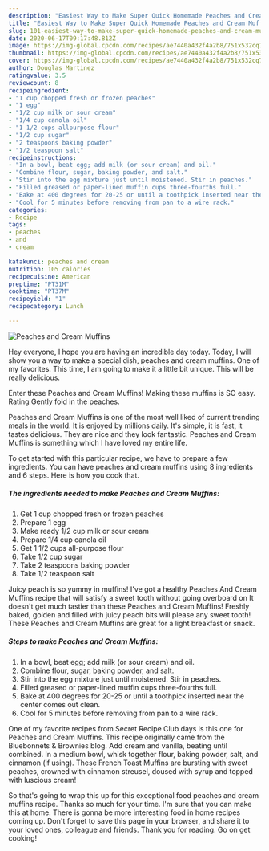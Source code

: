 ```yaml
---
description: "Easiest Way to Make Super Quick Homemade Peaches and Cream Muffins"
title: "Easiest Way to Make Super Quick Homemade Peaches and Cream Muffins"
slug: 101-easiest-way-to-make-super-quick-homemade-peaches-and-cream-muffins
date: 2020-06-17T09:17:48.812Z
image: https://img-global.cpcdn.com/recipes/ae7440a432f4a2b8/751x532cq70/peaches-and-cream-muffins-recipe-main-photo.jpg
thumbnail: https://img-global.cpcdn.com/recipes/ae7440a432f4a2b8/751x532cq70/peaches-and-cream-muffins-recipe-main-photo.jpg
cover: https://img-global.cpcdn.com/recipes/ae7440a432f4a2b8/751x532cq70/peaches-and-cream-muffins-recipe-main-photo.jpg
author: Douglas Martinez
ratingvalue: 3.5
reviewcount: 8
recipeingredient:
- "1 cup chopped fresh or frozen peaches"
- "1 egg"
- "1/2 cup milk or sour cream"
- "1/4 cup canola oil"
- "1 1/2 cups allpurpose flour"
- "1/2 cup sugar"
- "2 teaspoons baking powder"
- "1/2 teaspoon salt"
recipeinstructions:
- "In a bowl, beat egg; add milk (or sour cream) and oil."
- "Combine flour, sugar, baking powder, and salt."
- "Stir into the egg mixture just until moistened. Stir in peaches."
- "Filled greased or paper-lined muffin cups three-fourths full."
- "Bake at 400 degrees for 20-25 or until a toothpick inserted near the center comes out clean."
- "Cool for 5 minutes before removing from pan to a wire rack."
categories:
- Recipe
tags:
- peaches
- and
- cream

katakunci: peaches and cream 
nutrition: 105 calories
recipecuisine: American
preptime: "PT31M"
cooktime: "PT37M"
recipeyield: "1"
recipecategory: Lunch

---
```



![Peaches and Cream Muffins](https://img-global.cpcdn.com/recipes/ae7440a432f4a2b8/751x532cq70/peaches-and-cream-muffins-recipe-main-photo.jpg)

Hey everyone, I hope you are having an incredible day today. Today, I will show you a way to make a special dish, peaches and cream muffins. One of my favorites. This time, I am going to make it a little bit unique. This will be really delicious.

Enter these Peaches and Cream Muffins! Making these muffins is SO easy. Rating Gently fold in the peaches.

Peaches and Cream Muffins is one of the most well liked of current trending meals in the world. It is enjoyed by millions daily. It's simple, it is fast, it tastes delicious. They are nice and they look fantastic. Peaches and Cream Muffins is something which I have loved my entire life.


To get started with this particular recipe, we have to prepare a few ingredients. You can have peaches and cream muffins using 8 ingredients and 6 steps. Here is how you cook that.

<!--inarticleads1-->

##### The ingredients needed to make Peaches and Cream Muffins:

1. Get 1 cup chopped fresh or frozen peaches
1. Prepare 1 egg
1. Make ready 1/2 cup milk or sour cream
1. Prepare 1/4 cup canola oil
1. Get 1 1/2 cups all-purpose flour
1. Take 1/2 cup sugar
1. Take 2 teaspoons baking powder
1. Take 1/2 teaspoon salt


Juicy peach is so yummy in muffins! I&#39;ve got a healthy Peaches And Cream Muffins recipe that will satisfy a sweet tooth without going overboard on It doesn&#39;t get much tastier than these Peaches and Cream Muffins! Freshly baked, golden and filled with juicy peach bits will please any sweet tooth! These Peaches and Cream Muffins are great for a light breakfast or snack. 

<!--inarticleads2-->

##### Steps to make Peaches and Cream Muffins:

1. In a bowl, beat egg; add milk (or sour cream) and oil.
1. Combine flour, sugar, baking powder, and salt.
1. Stir into the egg mixture just until moistened. Stir in peaches.
1. Filled greased or paper-lined muffin cups three-fourths full.
1. Bake at 400 degrees for 20-25 or until a toothpick inserted near the center comes out clean.
1. Cool for 5 minutes before removing from pan to a wire rack.


One of my favorite recipes from Secret Recipe Club days is this one for Peaches and Cream Muffins. This recipe originally came from the Bluebonnets &amp; Brownies blog. Add cream and vanilla, beating until combined. In a medium bowl, whisk together flour, baking powder, salt, and cinnamon (if using). These French Toast Muffins are bursting with sweet peaches, crowned with cinnamon streusel, doused with syrup and topped with luscious cream! 

So that's going to wrap this up for this exceptional food peaches and cream muffins recipe. Thanks so much for your time. I'm sure that you can make this at home. There is gonna be more interesting food in home recipes coming up. Don't forget to save this page in your browser, and share it to your loved ones, colleague and friends. Thank you for reading. Go on get cooking!
